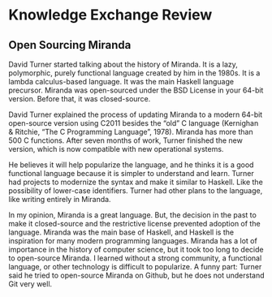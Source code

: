 # Knowledge Exchange Review

## Open Sourcing Miranda

David Turner started talking about the history of Miranda. It is a lazy, polymorphic, purely functional language created by him in the 1980s. It is a lambda calculus-based language.  It was the main Haskell language precursor. Miranda was open-sourced under the BSD License in your 64-bit version. Before that, it was closed-source.

David Turner explained the process of updating Miranda to a modern 64-bit open-source version using C2011 besides the “old” C language (Kernighan & Ritchie, “The C Programming Language”, 1978). Miranda has more than 500 C functions. After seven months of work, Turner finished the new version, which is now compatible with new operational systems.

He believes it will help popularize the language, and he thinks it is a good functional language because it is simpler to understand and learn. Turner had projects to modernize the syntax and make it similar to Haskell. Like the possibility of lower-case identifiers. Turner had other plans to the language, like writing entirely in Miranda.

In my opinion, Miranda is a great language. But, the decision in the past to make it closed-source and the restrictive license prevented adoption of the language. Miranda was the main base of Haskell, and Haskell is the inspiration for many modern programming languages. Miranda has a lot of importance in the history of computer science, but it took too long to decide to open-source Miranda. I learned without a strong community, a functional language, or other technology is difficult to popularize.  A funny part: Turner said he tried to open-source Miranda on Github, but he does not understand Git very well.